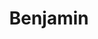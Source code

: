 ---
title: Benjamin
artigo: o
picture: /images/b/Benjamin.jpg
background: /images/fundos/circles01.jpg
style: style-amarelo2
description: Significado do nome Benjamin
full-description: O sentido literal do nome de Benjamin, do hebraico Ben-iamin, é filho do lado direito, lado onde fica nosso coração, portanto, bem-amado! Bom senso, responsabilidade e muito amor à família são características de quem se chama Benjamin! Que amor, não?
---